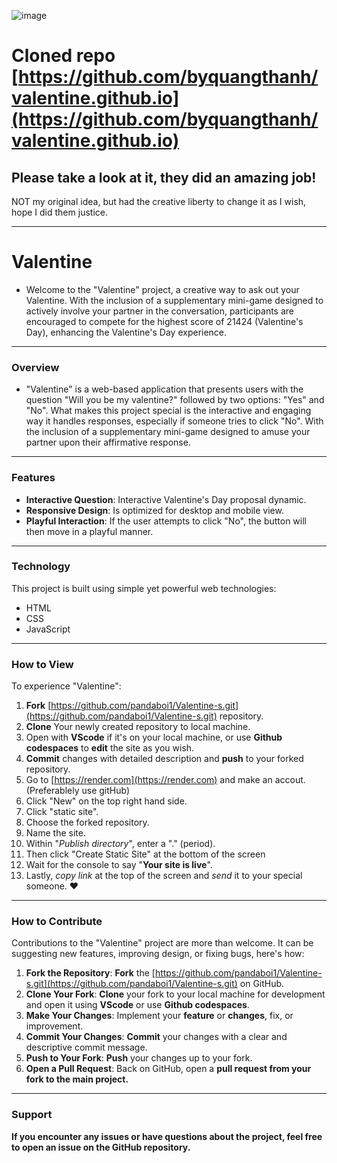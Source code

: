 ![image](https://github.com/pandaboi1/Valentine-s/assets/72881312/a840c5b2-341e-4ab3-a47d-bf2bb5371c5e)


# Cloned repo [https://github.com/byquangthanh/valentine.github.io](https://github.com/byquangthanh/valentine.github.io)
## Please take a look at it, they did an amazing job! 
NOT my original idea, but had the creative liberty to change it as I wish, hope I did them justice.

---
# Valentine
- Welcome to the "Valentine" project, a creative way to ask out your Valentine. With the inclusion of a supplementary mini-game designed to actively involve your partner in the conversation, participants are encouraged to compete for the highest score of 21424 (Valentine's Day), enhancing the Valentine's Day experience.
---
### Overview
- "Valentine" is a web-based application that presents users with the question "Will you be my valentine?" followed by two options: "Yes" and "No". What makes this project special is the interactive and engaging way it handles responses, especially if someone tries to click "No". With the inclusion of a supplementary mini-game designed to amuse your partner upon their affirmative response.
---
### Features
- **Interactive Question**: Interactive Valentine's Day proposal dynamic.
- **Responsive Design**: Is optimized for desktop and mobile view.
- **Playful Interaction**: If the user attempts to click "No", the button will then move in a playful manner.
---
### Technology
This project is built using simple yet powerful web technologies:
- HTML
- CSS
- JavaScript
---
### How to View
To experience "Valentine":
1. <b>Fork</b> [https://github.com/pandaboi1/Valentine-s.git](https://github.com/pandaboi1/Valentine-s.git) repository.
2. <b>Clone</b> Your newly created repository to local machine.
3. Open with <b>VScode</b> if it's on your local machine, or use <b>Github codespaces</b> to <b>edit</b> the site as you wish.
4. <b>Commit</b> changes with detailed description and <b>push</b> to your forked repository.
5. Go to [https://render.com](https://render.com) and make an accout. (Preferablely use gitHub)
6. Click "New" on the top right hand side.
7. Click "static site".
8. Choose the forked repository.
9. Name the site.
10. Within "<i>Publish directory</i>", enter a "." (period).
11. Then click "Create Static Site" at the bottom of the screen
12. Wait for the console to say "<b>Your site is live</b>".
13. Lastly, <i>copy link</i> at the top of the screen and <i>send</i> it to your special someone. ❤️
---
### How to Contribute
Contributions to the "Valentine" project are more than welcome. It can be suggesting new features, improving design, or fixing bugs, here's how:
1. **Fork the Repository**: <b>Fork</b> the [https://github.com/pandaboi1/Valentine-s.git](https://github.com/pandaboi1/Valentine-s.git) on GitHub.
2. **Clone Your Fork**: <b>Clone</b> your fork to your local machine for development and open it using <b>VScode</b> or use <b>Github codespaces</b>.
4. **Make Your Changes**: Implement your <b>feature</b> or <b>changes</b>, fix, or improvement.
5. **Commit Your Changes**: <b>Commit</b> your changes with a clear and descriptive commit message.
6. **Push to Your Fork**: <b>Push</b> your changes up to your fork.
7. **Open a Pull Request**: Back on GitHub, open a <b>pull request<b> from your fork to the main project.
---
### Support
If you encounter any issues or have questions about the project, feel free to open an <b>issue</b> on the GitHub repository.
